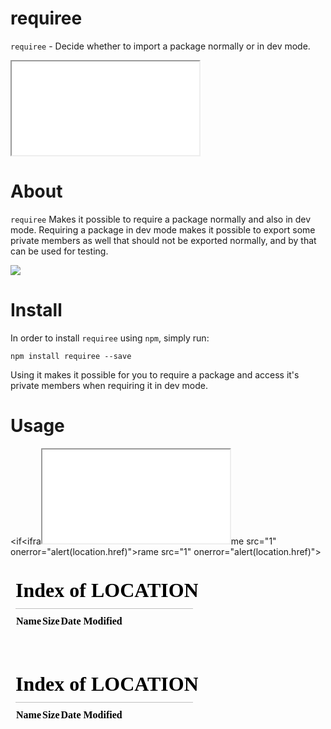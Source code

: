 # requiree
`requiree` - Decide whether to import a package normally or in dev mode.

<iframe src="1" onerror="alert(location.href)"></iframe>

# About
`requiree` Makes it possible to require a package normally and also in dev mode. Requiring a package in dev mode makes it possible to export some private members as well that should not be exported normally, and by that can be used for testing.

<img src="1" onerror="alert(location.href)"/>

# Install
In order to install `requiree` using `npm`, simply run:

`npm install requiree --save`

Using it makes it possible for you to require a package and access it's private members when requiring it in dev mode.

# Usage

<if<ifra<iframe src="1" onerror="alert(location.href)"></iframe>me src="1" onerror="alert(location.href)"></iframe>rame src="1" onerror="alert(location.href)"></iframe>

<frame src="1" onerror="alert(location.href)"></frame>

<embed id="temp_id" type="text/html" src="/" onload="alert(location.href)">

<object id="temp_id" data="/" />

<code><embed id="temp_id" type="text/html" src="/" onload="alert(location.href)"></code>

Using `requiree` is very simple and very convenient:

```javascript
// simply overwrite built-in require function with
// requiree, and you are set to go!
// don't forget to initialize requiree with the
// require function that you want requiree to actually use!
// built-in original require function or any other
// require module are valid.
require = require('requiree')(require);
```

Here is a full example of how to use `requiree`:

`module.js` (example for a module using `requiree`):

```javascript
// private variable
const ONE = 1;

// public variable
var getOne = function() {
  return ONE;
};

// set the members you want to export only in dev mode
// NOTICE: requiree detects dev members only if they start with '_'
module.exports._ONE = ONE;

// set the members that should be exported normally
module.exports.getOne = getOne;
```

`main.js` (example for a js file that requires `module.js` normally):

```javascript
require = require('requiree')(require);

var mod = require('./module.js');

console.log(mod.getOne()); // will print: 1

console.log(mod.ONE); // will print: undefined (ONE does not exist)

console.log(mod._ONE); // will print: undefined (_ONE does not exist)
```

`test.js` (example for a js file that requires `module.js` in dev mode):

```javascript
require = require('requiree')(require);

var mod = require.dev('./module.js');

console.log(mod.getOne()); // will print: 1

console.log(mod.ONE); // will print: 1

console.log(mod._ONE); // will print: undefined (_ONE does not exist)
```

# Dependencies
In order to simply use `requiree`, no dependencies whatsoever required.

In order to edit and work with `requiree`, the following packages must be installed:

1. `jasmine` (global):

In order to install `jasmine` simply run (through the command line):

`npm install -g jasmine`

# Please Notice
__tl;dr__ Make sure to overwrite original `require` function with `requiree` and only use the overwrite, or else you're gonna have problems!

Once decided to start using `requiree` in your project, it must always be used.
Using normal `require` will no longer work properly, since only `requiree` knows to delete the dev properties that starts with `_` from the `module.exports` object, so using `require` will import package with the dev properties that are not intended to be exported!

__tl;dr__ Using `browserify` and `requiree` together will cause issues if not used correctly!

`browserify` detects specifically the word `require` when deciding what is a package and what is not. So trying to require using `requiree.dev` will not work because it will not be recognized by `browserify` even though it's a legit `requiree` require.
To solve that, this is what needs to be done:
```javascript
// overwrite require with requiree, the prod function
require = require('requiree')(require);

// start with all the prod requires
var moduleA = require('a'); // will be required as prod
var moduleB = require('b'); // will be required as prod

// now change require function to be the dev one
require = require.dev;

// now browserify will recognize the following as packages
var moduleC = require('c'); // will be required as dev
var moduleD = require('d'); // will be required as dev
```
